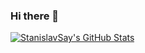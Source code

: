 ### Hi there 👋

<!--
**stanislavsay/stanislavsay** is a ✨ _special_ ✨ repository because its `README.md` (this file) appears on your GitHub profile.

Here are some ideas to get you started:

- 🔭 I’m currently working on ...
- 🌱 I’m currently learning ...
- 👯 I’m looking to collaborate on ...
- 🤔 I’m looking for help with ...
- 💬 Ask me about ...
- 📫 How to reach me: ...
- 😄 Pronouns: ...
- ⚡ Fun fact: ...
-->
<a href="https://github.com/stanislavsay">
  <img src="https://github-readme-stats.vercel.app/api?username=stanislavsay&show_icons=true&theme=vue" alt="StanislavSay's GitHub Stats" />
</a>
